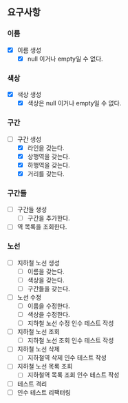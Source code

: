 ## 요구사항

### 이름

- [x] 이름 생성
    - [x] null 이거나 empty일 수 없다.

### 색상

- [x] 색상 생성
    - [x] 색상은 null 이거나 empty일 수 없다.

### 구간

- [ ] 구간 생성
    - [x] 라인을 갖는다.
    - [x] 상행역을 갖는다.
    - [x] 하행역을 갖는다.
    - [x] 거리를 갖는다.

### 구간들

- [ ] 구간들 생성
    - [ ] 구간을 추가한다.
- [ ] 역 목록을 조회한다.

### 노선

- [ ] 지하철 노선 생성
    - [ ] 이름을 갖는다.
    - [ ] 색상을 갖는다.
    - [ ] 구간들을 갖는다.
    
- [ ] 노선 수정
    - [ ] 이름을 수정한다.
    - [ ] 색상을 수정한다.
    - [ ] 지하철 노선 수정 인수 테스트 작성

- [ ] 지하철 노선 조회
    - [ ] 지하철 노선 조회 인수 테스트 작성

- [ ] 지하철 노선 삭제
    - [ ] 지하철역 삭제 인수 테스트 작성

- [ ] 지하철 노선 목록 조회
    - [ ] 지하철역 목록 조회 인수 테스트 작성

- [ ] 테스트 격리
- [ ] 인수 테스트 리팩터링
